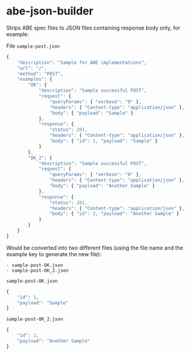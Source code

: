 abe-json-builder
================

Strips ABE spec files to JSON files containing response body only, for example:

File ``sample-post.json``
```js
{
    "description": "Sample for ABE implementations",
    "url": "/",
    "method": "POST",
    "examples": {
        "OK": {
            "description": "Sample successful POST",
            "request": {
                "queryParams": { "verbose": "0" },
                "headers": { "Content-type": "application/json" },
                "body": { "payload": "Sample" }
            },
            "response": {
                "status": 201,
                "headers": { "Content-type": "application/json" },
                "body": { "id": 1, "payload": "Sample" }
            }
        },
        "OK_2": {
            "description": "Sample successful POST",
            "request": {
                "queryParams": { "verbose": "0" },
                "headers": { "Content-type": "application/json" },
                "body": { "payload": "Another Sample" }
            },
            "response": {
                "status": 201,
                "headers": { "Content-type": "application/json" },
                "body": { "id": 2, "payload": "Another Sample" }
            }
        }
    }
}
```

Would be converted into two different files (using the file name and the example
    key to generate the new file):

    - sample-post-OK.json
    - sample-post-OK_2.json

``sample-post-OK.json``

```js
{
    "id": 1,
    "payload": "Sample"
}
```

``sample-post-OK_2.json``

```js
{
    "id": 2,
    "payload": "Another Sample"
}
```
